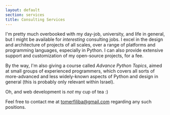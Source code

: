```yaml
---
layout: default
section: services
title: Consulting Services
---
```


I'm pretty much overbooked with my day-job, university, and life in general, but I might be 
available for *interesting* consulting jobs. I excel in the design and architecture of projects 
of all scales, over a range of platforms and programming languages, especially in Python. 
I can also provide extensive support and customization of my open-source projects, for a fee.

By the way, I'm also giving a course called *Advance Python Topics*, aimed at small groups
of experienced programmers, which covers all sorts of more-advanced and less widely-known 
aspects of Python and design in general (this is probably only relevant within Israel).

Oh, and web development is *not* my cup of tea :)

Feel free to contact me at <tomerfiliba@gmail.com> regarding any such positions.
